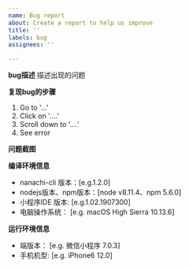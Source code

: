 ```yaml
---
name: Bug report
about: Create a report to help us improve
title: ''
labels: bug
assignees: ''

---
```


**bug描述**
描述出现的问题

**复现bug的步骤**
1. Go to '...'
2. Click on '....'
3. Scroll down to '....'
4. See error

**问题截图**


**编译环境信息**
 - nanachi-cli 版本：[e.g.1.2.0]
 - nodejs版本、npm版本：[node v8.11.4、npm 5.6.0]
 - 小程序IDE 版本: [e.g.1.02.1907300]
 - 电脑操作系统： [e.g. macOS High Sierra 10.13.6]

**运行环境信息**
 - 端版本： [e.g. 微信小程序 7.0.3]
 - 手机机型: [e.g. iPhone6 12.0]